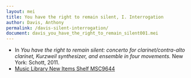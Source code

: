 ```yaml
---
layout: mei
title: You have the right to remain silent, I. Interrogation
author: Davis, Anthony
permalink: /davis-silent-interrogation/
document: davis_you_have_the_right_to_remain_silent001.mei
---
```


- In *You have the right to remain silent: concerto for clarinet/contra-alto clarinet, Kurzweil synthesizer, and ensemble in four movements.* New York: Schott, 2011.
- <a href="https://tufts.primo.exlibrisgroup.com/permalink/01TUN_INST/1kc9gia/alma991018697967003851" target="_blank">Music Library New Items Shelf MSC9644</a>
